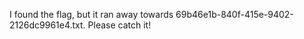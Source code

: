 I found the flag, but it ran away towards 69b46e1b-840f-415e-9402-2126dc9961e4.txt.
Please catch it!
